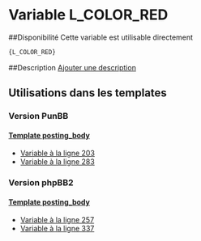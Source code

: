 # Variable L_COLOR_RED

##Disponibilité
Cette variable est utilisable directement

```html
{L_COLOR_RED}
```

##Description
[Ajouter une description](https://fa-tvars.appspot.com/var/L_COLOR_RED)

## Utilisations dans les templates

### Version PunBB

#### [Template posting_body](punbb/posting_body.md#readme)
* [Variable &agrave; la ligne 203](../punbb/posting_body.tpl#L203)
* [Variable &agrave; la ligne 283](../punbb/posting_body.tpl#L283)

### Version phpBB2

#### [Template posting_body](subsilver/posting_body.md#readme)
* [Variable &agrave; la ligne 257](../subsilver/posting_body.tpl#L257)
* [Variable &agrave; la ligne 337](../subsilver/posting_body.tpl#L337)
